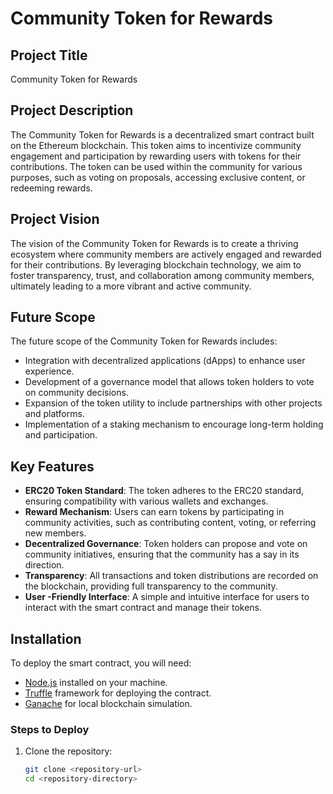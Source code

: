 # Community Token for Rewards

## Project Title
Community Token for Rewards

## Project Description
The Community Token for Rewards is a decentralized smart contract built on the Ethereum blockchain. This token aims to incentivize community engagement and participation by rewarding users with tokens for their contributions. The token can be used within the community for various purposes, such as voting on proposals, accessing exclusive content, or redeeming rewards.

## Project Vision
The vision of the Community Token for Rewards is to create a thriving ecosystem where community members are actively engaged and rewarded for their contributions. By leveraging blockchain technology, we aim to foster transparency, trust, and collaboration among community members, ultimately leading to a more vibrant and active community.

## Future Scope
The future scope of the Community Token for Rewards includes:
- Integration with decentralized applications (dApps) to enhance user experience.
- Development of a governance model that allows token holders to vote on community decisions.
- Expansion of the token utility to include partnerships with other projects and platforms.
- Implementation of a staking mechanism to encourage long-term holding and participation.

## Key Features
- **ERC20 Token Standard**: The token adheres to the ERC20 standard, ensuring compatibility with various wallets and exchanges.
- **Reward Mechanism**: Users can earn tokens by participating in community activities, such as contributing content, voting, or referring new members.
- **Decentralized Governance**: Token holders can propose and vote on community initiatives, ensuring that the community has a say in its direction.
- **Transparency**: All transactions and token distributions are recorded on the blockchain, providing full transparency to the community.
- **User -Friendly Interface**: A simple and intuitive interface for users to interact with the smart contract and manage their tokens.

## Installation
To deploy the smart contract, you will need:
- [Node.js](https://nodejs.org/) installed on your machine.
- [Truffle](https://www.trufflesuite.com/truffle) framework for deploying the contract.
- [Ganache](https://www.trufflesuite.com/ganache) for local blockchain simulation.

### Steps to Deploy
1. Clone the repository:
   ```bash
   git clone <repository-url>
   cd <repository-directory>
